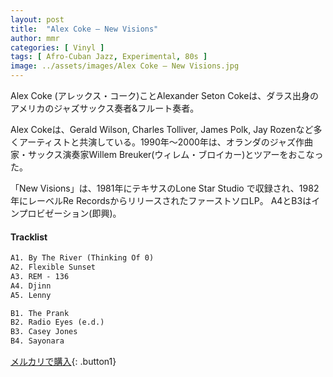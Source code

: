 ```yaml
---
layout: post
title:  "Alex Coke – New Visions"
author: mmr
categories: [ Vinyl ]
tags: [ Afro-Cuban Jazz, Experimental, 80s ]
image: ../assets/images/Alex Coke – New Visions.jpg
---
```


Alex Coke (アレックス・コーク)ことAlexander Seton Cokeは、ダラス出身のアメリカのジャズサックス奏者&フルート奏者。

Alex Cokeは、Gerald Wilson, Charles Tolliver, James Polk, Jay Rozenなど多くアーティストと共演している。1990年〜2000年は、オランダのジャズ作曲家・サックス演奏家Willem Breuker(ウィレム・ブロイカー)とツアーをおこなった。

「New Visions」は、1981年にテキサスのLone Star Studio で収録され、1982年にレーベルRe RecordsからリリースされたファーストソロLP。
A4とB3はインプロビゼーション(即興)。


#### Tracklist
```md
A1. By The River (Thinking Of 0)
A2. Flexible Sunset
A3. REM - 136
A4. Djinn
A5. Lenny

B1. The Prank
B2. Radio Eyes (e.d.)
B3. Casey Jones
B4. Sayonara
```

[メルカリで購入](https://jp.mercari.com/item/m86483159774?afid=6142608987){: .button1}